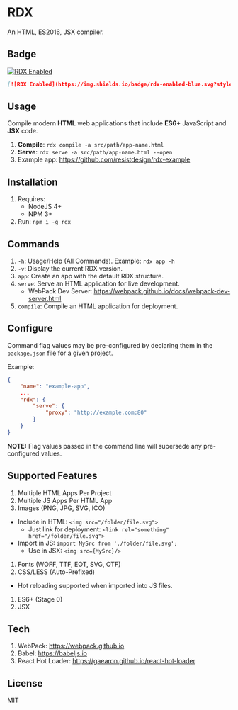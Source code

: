 # RDX

An HTML, ES2016, JSX compiler.

## Badge

[![RDX Enabled](https://img.shields.io/badge/rdx-enabled-blue.svg?style=flat-square)](http://rdx.resist.design)

```markdown
[![RDX Enabled](https://img.shields.io/badge/rdx-enabled-blue.svg?style=flat-square)](http://rdx.resist.design)
```

## Usage

Compile modern **HTML** web applications that include **ES6+** JavaScript and **JSX** code.

1. **Compile**: `rdx compile -a src/path/app-name.html`
1. **Serve**: `rdx serve -a src/path/app-name.html --open`
1. Example app: https://github.com/resistdesign/rdx-example

## Installation

1. Requires:
    - NodeJS 4+
    - NPM 3+
1. Run: `npm i -g rdx`

## Commands

1. `-h`: Usage/Help (All Commands). Example: `rdx app -h`
1. `-v`: Display the current RDX version.
1. `app`: Create an app with the default RDX structure.
1. `serve`: Serve an HTML application for live development.
    - WebPack Dev Server: https://webpack.github.io/docs/webpack-dev-server.html
1. `compile`: Compile an HTML application for deployment.

## Configure

Command flag values may be pre-configured by declaring them in the `package.json` file for a given project.

Example:

```json
{
    "name": "example-app",
    ...
    "rdx": {
        "serve": {
            "proxy": "http://example.com:80"
        }    
    }
}
```

**NOTE:** Flag values passed in the command line will supersede any pre-configured values.

## Supported Features

1. Multiple HTML Apps Per Project
1. Multiple JS Apps Per HTML App
1. Images (PNG, JPG, SVG, ICO)
  - Include in HTML: `<img src="/folder/file.svg">`
    - Just link for deployment: `<link rel="something" href="/folder/file.svg">`
  - Import in JS: `import MySrc from './folder/file.svg';`
    - Use in JSX: `<img src={MySrc}/>`
1. Fonts (WOFF, TTF, EOT, SVG, OTF)
1. CSS/LESS (Auto-Prefixed)
  - Hot reloading supported when imported into JS files.
1. ES6+ (Stage 0)
1. JSX

## Tech

1. WebPack: https://webpack.github.io
1. Babel: https://babeljs.io
1. React Hot Loader: https://gaearon.github.io/react-hot-loader

## License

MIT
